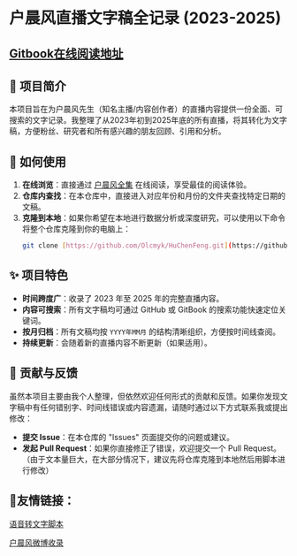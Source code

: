 # 户晨风直播文字稿全记录 (2023-2025)

## [Gitbook在线阅读地址](https://mycompany-133.gitbook.io/hu-chen-feng-quan-ji/)

## 📖 项目简介

本项目旨在为户晨风先生（知名主播/内容创作者）的直播内容提供一份全面、可搜索的文字记录。我整理了从2023年初到2025年底的所有直播，将其转化为文字稿，方便粉丝、研究者和所有感兴趣的朋友回顾、引用和分析。

## 🚀 如何使用

1.  **在线浏览**：直接通过 [户晨风全集](https://mycompany-133.gitbook.io/hu-chen-feng-quan-ji/) 在线阅读，享受最佳的阅读体验。
2.  **仓库内查找**：在本仓库中，直接进入对应年份和月份的文件夹查找特定日期的文稿。
3.  **克隆到本地**：如果你希望在本地进行数据分析或深度研究，可以使用以下命令将整个仓库克隆到你的电脑上：
    ```bash
    git clone [https://github.com/Olcmyk/HuChenFeng.git](https://github.com/Olcmyk/HuChenFeng.git)
    ```

## ✨ 项目特色

* **时间跨度广**：收录了 2023 年至 2025 年的完整直播内容。
* **内容可搜索**：所有文字稿均可通过 GitHub 或 GitBook 的搜索功能快速定位关键词。
* **按月归档**：所有文稿均按 `YYYY年MM月` 的结构清晰组织，方便按时间线查阅。
* **持续更新**：会随着新的直播内容不断更新（如果适用）。

## 🤝 贡献与反馈

虽然本项目主要由我个人整理，但依然欢迎任何形式的贡献和反馈。如果你发现文字稿中有任何错别字、时间线错误或内容遗漏，请随时通过以下方式联系我或提出修改：

* **提交 Issue**：在本仓库的 "Issues" 页面提交你的问题或建议。
* **发起 Pull Request**：如果你直接修正了错误，欢迎提交一个 Pull Request。
（由于文本量巨大，在大部分情况下，建议先将仓库克隆到本地然后用脚本进行修改）


## 🙏友情链接：

[语音转文字脚本](https://github.com/Olcmyk/convert-audio-to-text)

[户晨风微博收录](https://github.com/HappyDIY/HuChenfeng_Weibo)

